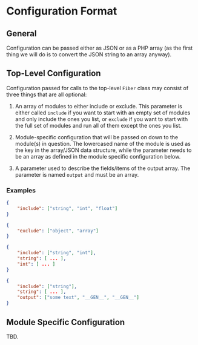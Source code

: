 # Configuration Format

## General

Configuration can be passed either as JSON or as a PHP array (as the
first thing we will do is to convert the JSON string to an array
anyway).


## Top-Level Configuration

Configuration passed for calls to the top-level `Fiber` class may
consist of three things that are all optional:

1. An array of modules to either include or exclude. This parameter is
   either called `include` if you want to start with an empty set of
   modules and only include the ones you list, or `exclude` if you
   want to start with the full set of modules and run all of them
   except the ones you list.

2. Module-specific configuration that will be passed on down to the
   module(s) in question. The lowercased name of the module is used as
   the key in the array/JSON data structure, while the parameter needs
   to be an array as defined in the module specific configuration
   below.

3. A parameter used to describe the fields/items of the output
   array. The parameter is named `output` and must be an array.


### Examples

```json
{
    "include": ["string", "int", "float"]
}
```

```json
{
    "exclude": ["object", "array"]
}
```

```json
{
    "include": ["string", "int"],
    "string": [ ... ],
    "int": [ ... ]
}
```

```json
{
    "include": ["string"],
    "string": [ ... ],
    "output": ["some text", "__GEN__", "__GEN__"]
}
```

## Module Specific Configuration

TBD.